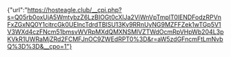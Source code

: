{"url":"https://hosteagle.club/__cpi.php?s=Q05rb0oxUjA5WmtybzZ6LzBIOGt0cXlJa2ViWnVpTmplT0lENDFodzRPVnFxZGxNQ0Y1citrcGk0UElncTdrdTBlSU13Ky9RRnUyNG9MZFFZek1wTGp5V1V3WXd4czFNcm51bmsvWVRpMXdQMXNSMlVZTWdOcmRpVHpWb204L3pKVkR1UWRaMjZRd2FCMFJnOC9ZWEdRPT0%3D&r=aW5zdGFncmFtLmNvbQ%3D%3D&__cpo=1"}
